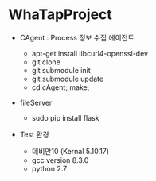 # WhaTapProject

* CAgent : Process 정보 수집 에이전트
  * apt-get install libcurl4-openssl-dev
  * git clone
  * git submodule init
  * git submodule update
  * cd cAgent; make;

* fileServer 
  * sudo pip install flask

* Test 환경
  * 데비안10 (Kernal 5.10.17)
  * gcc version 8.3.0
  * python 2.7
